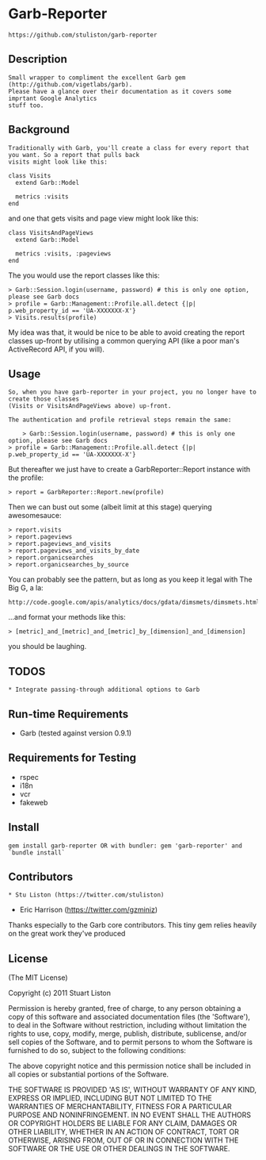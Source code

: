 Garb-Reporter
=============

	https://github.com/stuliston/garb-reporter

Description
-----------

	Small wrapper to compliment the excellent Garb gem (http://github.com/vigetlabs/garb). 
	Please have a glance over their documentation as it covers some imprtant Google Analytics
	stuff too.

Background
----------

	Traditionally with Garb, you'll create a class for every report that you want. So a report that pulls back
	visits might look like this:

    class Visits
      extend Garb::Model

      metrics :visits
    end

  and one that gets visits and page view might look like this:

  	class VisitsAndPageViews
      extend Garb::Model

      metrics :visits, :pageviews
    end

  The you would use the report classes like this:

  	> Garb::Session.login(username, password) # this is only one option, please see Garb docs
  	> profile = Garb::Management::Profile.all.detect {|p| p.web_property_id == 'UA-XXXXXXX-X'}
  	> Visits.results(profile)

  My idea was that, it would be nice to be able to avoid creating the report classes up-front by
  utilising a common querying API (like a poor man's ActiveRecord API, if you will).

Usage
-----

	So, when you have garb-reporter in your project, you no longer have to create those classes 
	(Visits or VisitsAndPageViews above) up-front.

	The authentication and profile retrieval steps remain the same:

		> Garb::Session.login(username, password) # this is only one option, please see Garb docs
  	> profile = Garb::Management::Profile.all.detect {|p| p.web_property_id == 'UA-XXXXXXX-X'}

  But thereafter we just have to create a GarbReporter::Report instance with the profile:

  	> report = GarbReporter::Report.new(profile)

  Then we can bust out some (albeit limit at this stage) querying awesomesauce:

  	> report.visits
  	> report.pageviews
  	> report.pageviews_and_visits
  	> report.pageviews_and_visits_by_date
  	> report.organicsearches
  	> report.organicsearches_by_source

  You can probably see the pattern, but as long as you keep it legal with The Big G, a la:

  	http://code.google.com/apis/analytics/docs/gdata/dimsmets/dimsmets.html
  
  ...and format your methods like this:

  	> [metric]_and_[metric]_and_[metric]_by_[dimension]_and_[dimension]

  you should be laughing.

 
TODOS
-----

	* Integrate passing-through additional options to Garb

Run-time Requirements
---------------------

  * Garb (tested against version 0.9.1)

Requirements for Testing
------------------------

  * rspec
  * i18n
  * vcr
  * fakeweb

Install
-------

    gem install garb-reporter OR with bundler: gem 'garb-reporter' and `bundle install`

Contributors
------------

	* Stu Liston (https://twitter.com/stuliston)
  * Eric Harrison (https://twitter.com/gzminiz)

  Thanks especially to the Garb core contributors. This tiny gem relies heavily on the great work they've produced

License
-------

  (The MIT License)

  Copyright (c) 2011 Stuart Liston

  Permission is hereby granted, free of charge, to any person obtaining
  a copy of this software and associated documentation files (the
  'Software'), to deal in the Software without restriction, including
  without limitation the rights to use, copy, modify, merge, publish,
  distribute, sublicense, and/or sell copies of the Software, and to
  permit persons to whom the Software is furnished to do so, subject to
  the following conditions:

  The above copyright notice and this permission notice shall be
  included in all copies or substantial portions of the Software.

  THE SOFTWARE IS PROVIDED 'AS IS', WITHOUT WARRANTY OF ANY KIND,
  EXPRESS OR IMPLIED, INCLUDING BUT NOT LIMITED TO THE WARRANTIES OF
  MERCHANTABILITY, FITNESS FOR A PARTICULAR PURPOSE AND NONINFRINGEMENT.
  IN NO EVENT SHALL THE AUTHORS OR COPYRIGHT HOLDERS BE LIABLE FOR ANY
  CLAIM, DAMAGES OR OTHER LIABILITY, WHETHER IN AN ACTION OF CONTRACT,
  TORT OR OTHERWISE, ARISING FROM, OUT OF OR IN CONNECTION WITH THE
  SOFTWARE OR THE USE OR OTHER DEALINGS IN THE SOFTWARE.
